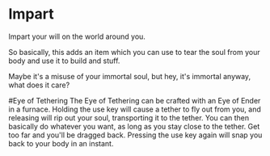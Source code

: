 # Impart
Impart your will on the world around you.


So basically, this adds an item which you can use to tear the soul from your body and use it to build and stuff.

Maybe it's a misuse of your immortal soul, but hey, it's immortal anyway, what does it care?

#Eye of Tethering
The Eye of Tethering can be crafted with an Eye of Ender in a furnace.
Holding the use key will cause a tether to fly out from you, and releasing will rip out your soul, transporting it to the tether.
You can then basically do whatever you want, as long as you stay close to the tether. Get too far and you'll be dragged back.
Pressing the use key again will snap you back to your body in an instant.
